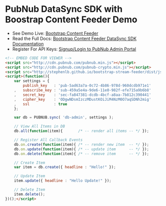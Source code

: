 # PubNub DataSync SDK with Boostrap Content Feeder Demo

 - See Demo Live: [Bootstrap Content Feeder](http://stephenlb.github.io/bootstrap-stream-feeder/)
 - Read the Full Docs: [Bootstrap Content Feeder DataSync SDK Documentation](http://stephenlb.github.io/bootstrap-stream-feeder/#datasync-docs)
 - Register For API Keys: [Signup/Login to PubNub Admin Portal](https://admin.pubnub.com/)

```html
<!-- EMBED CODE FOR VIEWER -->
<script src="http://cdn.pubnub.com/pubnub.min.js"></script>
<script src="http://cdn.pubnub.com/pubnub-crypto.min.js"></script>
<script src="http://stephenlb.github.io/bootstrap-stream-feeder/dist/js/pubnub-sync.js"></script>
<script>(function(){
    var settings = {
        publish_key   : 'pub-5ad63a7a-0c72-4b86-978d-960dcdb971e1'
    ,   subscribe_key : 'sub-459a5e4a-9de6-11e0-982f-efe715a9b6b8'
    ,   secret_key    : 'sec-fa847381-dcdb-4bcf-a8aa-7b812c390441'
    ,   cipher_key    : 'ODgwNDsmIzczMDustKOiJiM4NzM0O7aqSDNh2mig'
    ,   ssl           : true
    };

    var db = PUBNUB.sync( 'db-admin', settings );

    // View All Items in DB
    db.all(function(item){       /* -- render all items -- */ });

    // Register All Callback Events
    db.on.create(function(item){ /* -- render new item  -- */ });
    db.on.update(function(item){ /* -- update item      -- */ });
    db.on.delete(function(item){ /* -- remove item      -- */ });

    // Create Item
    var item = db.create({ headline : "Hello!" });

    // Update Item
    item.update({ headline : "Hello Update!" });

    // Delete Item
    item.delete();
})();</script>
```
